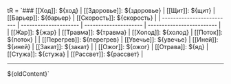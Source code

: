 tR =
	`### [[Ход]]: ${ход}
| [[Здоровье]]: ${здоровье} | [[Щит]]: ${щит}       | [[Барьер]]: ${барьер} | [[Скорость]]: ${скорость} |
| ------------------------- | --------------------- | --------------------- | ------------------------- |
| [[Жар]]: ${жар}           | [[Травма]]: ${травма} | [[Холод]]: ${холод}   | [[Поток]]: ${поток}       |
| [[Перегрев]]: ${перегрев} | [[Увечье]]: ${увечье} | [[Иней]]: ${иней}     | [[Закат]]: ${закат}       |
| [[Ожог]]: ${ожог}         | [[Отрава]]: ${яд}         | [[Стужа]]: ${стужа}   | [[Рассвет]]: ${рассвет}   |

---
${oldContent}`